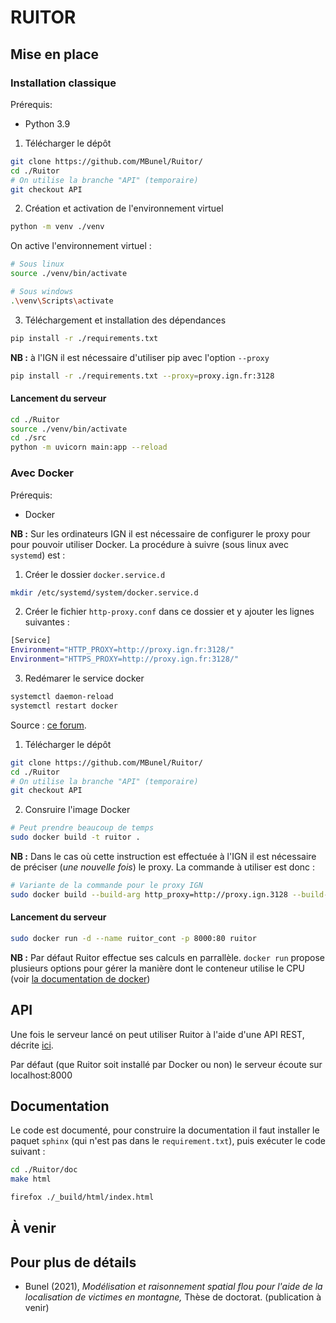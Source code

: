 # RUITOR

## Mise en place


### Installation classique

Prérequis:
- Python 3.9

1. Télécharger le dépôt

```sh
git clone https://github.com/MBunel/Ruitor/
cd ./Ruitor
# On utilise la branche "API" (temporaire)
git checkout API 
```

2. Création et activation de l'environnement virtuel

```sh
python -m venv ./venv
```
 On active l'environnement virtuel :

```sh
# Sous linux
source ./venv/bin/activate

# Sous windows
.\venv\Scripts\activate
```

3. Téléchargement et installation des dépendances

```sh
pip install -r ./requirements.txt
```

**NB :** à l'IGN il est nécessaire d'utiliser pip avec l'option ```--proxy```


```sh
pip install -r ./requirements.txt --proxy=proxy.ign.fr:3128
```

#### Lancement du serveur

```sh
cd ./Ruitor
source ./venv/bin/activate
cd ./src
python -m uvicorn main:app --reload 
```

### Avec Docker

Prérequis:
- Docker

**NB :** Sur les ordinateurs IGN il est nécessaire de configurer le proxy pour pour pouvoir utiliser Docker. La procédure à suivre (sous linux avec `systemd`) est :

1. Créer le dossier `docker.service.d`

```sh
mkdir /etc/systemd/system/docker.service.d
```

2. Créer le fichier `http-proxy.conf` dans ce dossier et y ajouter les lignes suivantes :

```sh
[Service]
Environment="HTTP_PROXY=http://proxy.ign.fr:3128/"
Environment="HTTPS_PROXY=http://proxy.ign.fr:3128/"
```

3. Redémarer le service docker

```sh
systemctl daemon-reload
systemctl restart docker
```

Source : [ce forum](https://stackoverflow.com/a/38386911).



1. Télécharger le dépôt

```sh
git clone https://github.com/MBunel/Ruitor/
cd ./Ruitor
# On utilise la branche "API" (temporaire)
git checkout API 
```

2. Consruire l'image Docker

```sh
# Peut prendre beaucoup de temps
sudo docker build -t ruitor .
```

**NB :** Dans le cas où cette instruction est effectuée à l'IGN il est nécessaire de préciser (*une nouvelle fois*) le proxy. La commande à utiliser est donc :

```sh
# Variante de la commande pour le proxy IGN
sudo docker build --build-arg http_proxy=http://proxy.ign.3128 --build-arg https_proxy=http://proxy.ign.fr:3128 -t ruitor .
```

#### Lancement du serveur

```sh
sudo docker run -d --name ruitor_cont -p 8000:80 ruitor
```

**NB :** Par défaut Ruitor effectue ses calculs en parrallèle. `docker run` propose plusieurs options pour gérer la manière dont le conteneur utilise le CPU (voir   [la documentation de docker](https://docs.docker.com/config/containers/resource_constraints/#cpu))

## API

Une fois le serveur lancé on peut utiliser Ruitor à l'aide d'une API REST, décrite [ici](https://github.com/MBunel/Ruitor-Api).

Par défaut (que Ruitor soit installé par Docker ou non) le serveur écoute sur localhost:8000


## Documentation

Le code est documenté, pour construire la documentation il faut installer le paquet `sphinx` (qui n'est pas dans le `requirement.txt`), puis exécuter le code suivant :

```sh
cd ./Ruitor/doc
make html

firefox ./_build/html/index.html 
```

## À venir

## Pour plus de détails

- Bunel (2021), *Modélisation et raisonnement spatial flou pour l'aide de la localisation de victimes en montagne,* Thèse de doctorat. (publication à venir)
